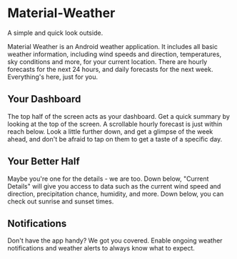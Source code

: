 # Material-Weather
A simple and quick look outside.

Material Weather is an Android weather application. It includes all basic weather information, including wind speeds and direction, 
temperatures, sky conditions and more, for your current location. There are hourly forecasts for the next 24 hours, and daily forecasts
for the next week. Everything's here, just for you.

## Your Dashboard
The top half of the screen acts as your dashboard. Get a quick summary by looking at the top of the screen. A scrollable hourly forecast is just within reach below. Look a little further down, and get a glimpse of the week ahead, and don't be afraid to tap on them to get a taste 
of a specific day.

## Your Better Half
Maybe you're one for the details - we are too. Down below, "Current Details" will give you access to data such as the current wind speed and direction, 
precipitation chance, humidity, and more. Down below, you can check out sunrise and sunset times. 

## Notifications
Don't have the app handy? We got you covered. Enable ongoing weather notifications and weather alerts to always know what to expect. 



